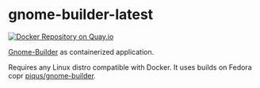 # gnome-builder-latest

[![Docker Repository on Quay.io](https://quay.io/repository/piqus/gnome-builder-latest/status "Docker Repository on Quay.io")](https://quay.io/repository/piqus/gnome-builder-latest)

[Gnome-Builder](https://wiki.gnome.org/Apps/Builder) as containerized application.

Requires any Linux distro compatible with Docker. It uses builds on Fedora copr [piqus/gnome-builder](https://copr.fedoraproject.org/coprs/piqus/gnome-builder/).
